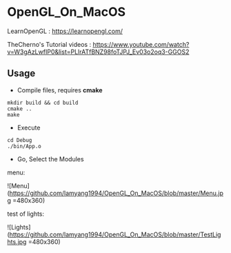 # OpenGL_On_MacOS

LearnOpenGL : https://learnopengl.com/

TheCherno's Tutorial videos : https://www.youtube.com/watch?v=W3gAzLwfIP0&list=PLlrATfBNZ98foTJPJ_Ev03o2oq3-GGOS2

## Usage

- Compile files, requires **cmake**

```Shell
mkdir build && cd build
cmake ..
make 
```

- Execute

```Shell
cd Debug
./bin/App.o
```

- Go, Select the Modules

menu:

![Menu](https://github.com/lamyang1994/OpenGL_On_MacOS/blob/master/Menu.jpg =480x360)

test of lights:

![Lights](https://github.com/lamyang1994/OpenGL_On_MacOS/blob/master/TestLights.jpg =480x360)
